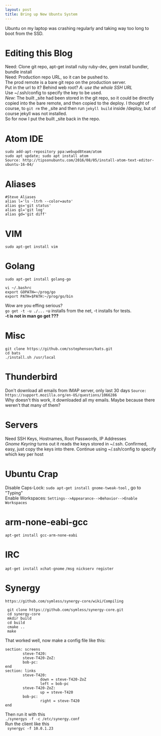 ```yaml
---
layout: post
title: Bring up New Ubuntu System
---
```

Ubuntu on my laptop was crashing regularly and taking way too long to boot from the SSD.  
  
# Editing this Blog
  Need: Clone git repo, apt-get install ruby ruby-dev, gem install bundler, bundle install  
Need: Production repo URL, so it can be pushed to.  
The prod remote is a bare git repo on the production server.  
Put in the url to it?  Behind web root?  *A:  use the whole SSH URL*  
Use ~/.ssh/config to specify the key to be used.  
*New*:  The built \_site had been stored in the git repo, so it
could be directly copied into the bare remote, and then copied to the deploy.
I thought of course, to `git rm` the \_site and then run `jekyll build`
inside /deploy, but of course jekyll was not installed.  
So for now I put the built \_site back in the repo.

# Atom IDE
`sudo add-apt-repository ppa:webupd8team/atom`  
`sudo apt update; sudo apt install atom`  
`Source: http://tipsonubuntu.com/2016/08/05/install-atom-text-editor-ubuntu-16-04/`

# Aliases
```
#Steve Aliases
alias l='ls -ltrh --color=auto'
alias gs='git status'
alias gl='git log'
alias gd='git diff'
```

# VIM
`sudo apt-get install vim`

# Golang
`sudo apt-get install golang-go`  
```
vi ~/.bashrc
export GOPATH=~/prog/go
export PATH=$PATH:~/prog/go/bin
```  
Wow are you effing serious?  
`go get -t -u ./...` -u installs from the net, -t installs for tests.  
**-t is not in man go get ???**
  
# Misc  
```
git clone https://github.com/sstephenson/bats.git
cd bats
./install.sh /usr/local
```

# Thunderbird
Don't download all emails from IMAP server, only last 30 days
`Source: https://support.mozilla.org/en-US/questions/1066286`  
Why doesn't this work, it downloaded all my emails.  Maybe because there weren't that many of them?

# Servers
Need SSH Keys, Hostnames, Root Passwords, IP Addresses  
_Gnome Keyring_ turns out it reads the keys stored in ~/.ssh.  Confirmed, easy, just copy the keys into there.  Continue using ~/.ssh/config to specify which key per host

# Ubuntu Crap
Disable Caps-Lock:  `sudo apt-get install gnome-tweak-tool`  , go to "Typing"  
Enable Workspaces:  `Settings-->Appearance-->Behavior-->Enable Workspaces`

# arm-none-eabi-gcc  
`apt-get install gcc-arm-none-eabi`
  
# IRC
`apt-get install xchat-gnome`
`/msg nickserv register`

# Synergy
`https://github.com/symless/synergy-core/wiki/Compiling`  
```
 git clone https://github.com/symless/synergy-core.git
 cd synergy-core
 mkdir build
 cd build
 cmake ..
 make
```
That worked well, now make a config file like this:  
```
section: screens
        steve-T420:
        steve-T420-ZoZ:
        bob-pc:
end
section: links
        steve-T420:
                down = steve-T420-ZoZ
                left = bob-pc
        steve-T420-ZoZ:
                up = steve-T420
        bob-pc:
                right = steve-T420
end
```
Then run it with this  
`./synergys -f -c /etc/synergy.conf`  
Run the client like this  
` synergyc -f 10.0.1.23`
